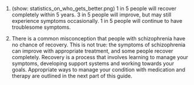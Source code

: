 1. (show: statistics_on_who_gets_better.png) 1 in 5 people will
recover completely within 5 years. 3 in 5 people will improve, but may
still experience symptoms occasionally. 1 in 5 people will continue to
have troublesome symptoms.

2. There is a common misconception that people with schizophrenia have
no chance of recovery. This is not true: the symptoms of schizophrenia
can improve with appropriate treatment, and some people recover
completely. Recovery is a process that involves learning to manage
your symptoms, developing support systems and working towards your
goals. Appropriate ways to manage your condition with medication and
therapy are outlined in the next part of this guide.